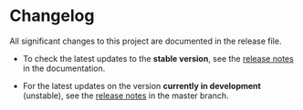 # Changelog

All significant changes to this project are documented in the release file.

- To check the latest updates to the **stable version**, see the [release notes](https://skforecast.org/latest/releases/releases.html) in the documentation.

- For the latest updates on the version **currently in development** (unstable), see the [release notes](https://github.com/skforecast/skforecast/blob/master/docs/releases/releases.md) in the master branch.